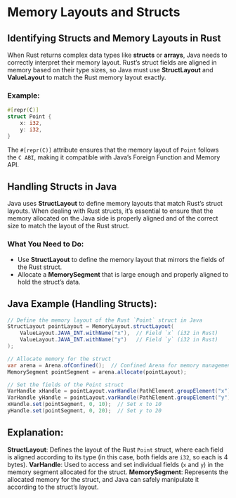 # Memory Layouts and Structs

## Identifying Structs and Memory Layouts in Rust
When Rust returns complex data types like **structs** or **arrays**, Java needs to correctly interpret their memory layout. Rust’s struct fields are aligned in memory based on their type sizes, so Java must use **StructLayout** and **ValueLayout** to match the Rust memory layout exactly.

### Example:
```rust
#[repr(C)]
struct Point {
    x: i32,
    y: i32,
}
```

The `#[repr(C)]` attribute ensures that the memory layout of `Point` follows the `C ABI`, making it compatible with Java’s Foreign Function and Memory API.

## Handling Structs in Java
Java uses **StructLayout** to define memory layouts that match Rust’s struct layouts. When dealing with Rust structs, it’s essential to ensure that the memory allocated on the Java side is properly aligned and of the correct size to match the layout of the Rust struct.

### What You Need to Do:
- Use **StructLayout** to define the memory layout that mirrors the fields of the Rust struct.
- Allocate a **MemorySegment** that is large enough and properly aligned to hold the struct’s data.

## Java Example (Handling Structs):
```java
// Define the memory layout of the Rust `Point` struct in Java
StructLayout pointLayout = MemoryLayout.structLayout(
    ValueLayout.JAVA_INT.withName("x"),  // Field `x` (i32 in Rust)
    ValueLayout.JAVA_INT.withName("y")   // Field `y` (i32 in Rust)
);

// Allocate memory for the struct
var arena = Arena.ofConfined();  // Confined Arena for memory management
MemorySegment pointSegment = arena.allocate(pointLayout);

// Set the fields of the Point struct
VarHandle xHandle = pointLayout.varHandle(PathElement.groupElement("x"));
VarHandle yHandle = pointLayout.varHandle(PathElement.groupElement("y"));
xHandle.set(pointSegment, 0, 10);  // Set x to 10
yHandle.set(pointSegment, 0, 20);  // Set y to 20
```

## Explanation:
**StructLayout**: Defines the layout of the Rust `Point` struct, where each field is aligned according to its type (in this case, both fields are `i32`, so each is 4 bytes).
**VarHandle**: Used to access and set individual fields (`x` and `y`) in the memory segment allocated for the struct.
**MemorySegment**: Represents the allocated memory for the struct, and Java can safely manipulate it according to the struct’s layout.
